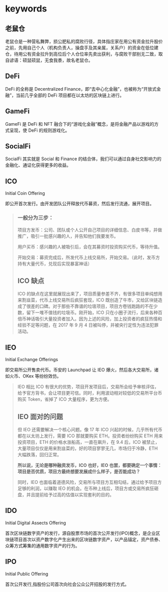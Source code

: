 # keywords

## 老鼠仓

老鼠仓是一种营私舞弊，损公肥私的腐败行径，具体指庄家在用公有资金拉升股价之前，先用自己个人（机构负责人，操盘手及其亲属，关系户）的资金在低位建仓，待用公有资金拉升到高位后个人仓位率先卖出获利，与腐败干部别无二致，取自谚语：硕鼠硕鼠，无食我黍，故名老鼠仓。

## DeFi

DeFi 的全称是 Decentralized Finance，即“去中心化金融”，也被称为“开放式金融”，当前几乎全部的 DeFi 项目都在以太坊的区块链上进行。

## GameFi

GameFi 是 DeFi 和 NFT 融合下的“游戏化金融”概念，是将金融产品以游戏的方式呈现，使 DeFi 的规则游戏化。

## SocialFi

SocialFi 其实就是 Social 和 Finance 的结合体，我们可以通过自身社交影响力的金融化、通证化获得更多的收益。

## ICO

Initial Coin Offering

即公开首次发行。由开发团队公开释放代币募资，然后发行流通，展开项目。

> ### 一般分为三步：
>
> 项目方发币：公司、团队或个人公开自己项目的详细信息、白皮书等，并做推广，吸引一批感兴趣的人，并告知他们我要发币。
>
> 用户买币：感兴趣的人被吸引后，会在其募资时投资购买代币，等待升值。
>
> 开始交易：募资完成后，所发代币上线交易所，开始交易。（此时，发币方持有大量代币，兑现后实现暴富神话）
>
> ## ICO 缺点
>
> ICO 的缺点在这里就展现出来了，项目质量参差不齐，有很多项目单纯想用来割韭菜，代币上线交易所后疯狂套现，ICO 既创造了牛市，又给区块链造成了很差的口碑。对于那些不靠谱的垃圾项目，项目方卷钱跑路的不在少数，留下一堆不值钱的垃圾币。刚开始，ICO 只在小圈子流行，后来各种百倍币神话吸引大量投资者加入。因为上述的风险，加上投资者的疯狂热情和经验不足等问题，在 2017 年 9 月 4 日被叫停，并被央行定性为违法犯罪活动。

## IEO

Initial Exchange Offerings

即交易所公开售卖代币。币安的 Launchpad 让 IEO 爆火，然后各大交易所，诸如火币、OKex 等纷纷效仿。

> IEO 相比 ICO 有很大的优势，项目开发项目后，交易所会给予审核评估，给予官方背书，会让项目更可信。同时，利用波动相对较低的交易所平台币购买 Token，省掉了 ICO 大量程序，更为方便。
>
> ## IEO 面对的问题
>
> 但 IEO 还需要解决一个核心问题。像 17 年 ICO 兴起的时候，几乎所有代币都在以太坊上发行，需要 ICO 那就要购买 ETH。投资者纷纷购买 ETH 用来投资项目，ETH 的价格水涨船高，一直在飙升，在 9.4 后，ICO 被禁止，大量项目仅仅是用来割韭菜的，好的项目寥寥无几，市场归于冷静，ETH 大幅跌落，回归正常。
>
> **所以说，无论是哪种融资发币，ICO 也好，IEO 也罢，都要确定一个事情：项目是否优质，项目方最终想要发展成什么样子，是否能成功？**
>
> 同时，IEO 也面临着道德风险，交易所与项目方互相勾结，通过给予项目方足够的利润，以赚取 IEO 的机会。在币种上线后，项目方或交易所疯狂砸盘，并且提前给予过高的估值以实现套利的目的。

## IDO

Initial Digital Assects Offering

首次区块链数字资产的发行，源自股票市场的首次公开发行(IPO)概念，是企业区块链项目首次以资产数字化产生出来的区块链数字资产，以产品锚定，资产债券、众筹方式筹集的通用数字资产的行为。

## IPO

Initial Public Offering

首次公开发行,指股份公司首次向社会公众公开招股的发行方式。
